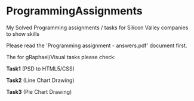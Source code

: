 ProgrammingAssignments
======================

My Solved Programming assignments / tasks for Silicon Valley companies to show skills

Please read the 'Programming assignment - answers.pdf' document first.

The for gRaphael/Visual tasks please check:

**Task1** (PSD to HTML5/CSS)

**Task2** (Line Chart Drawing)

**Task3** (Pie Chart Drawing)
